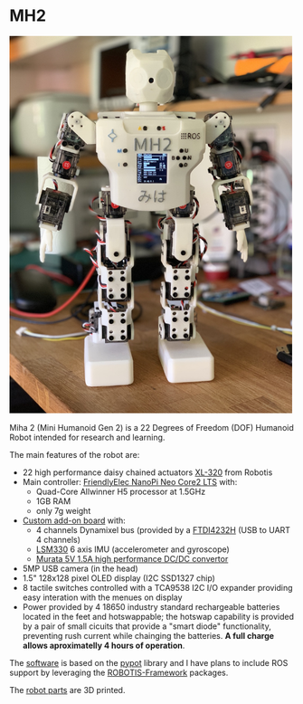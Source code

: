 # MH2

<img src="./img/IMG_2580.jpg?raw=true" width="500px">

Miha 2 (Mini Humanoid Gen 2) is a 22 Degrees of Freedom (DOF) Humanoid Robot intended for research and learning.

The main features of the robot are:

* 22 high performance daisy chained actuators [XL-320](http://emanual.robotis.com/docs/en/dxl/x/xl320/) from Robotis
* Main controller: [FriendlyElec NanoPi Neo Core2 LTS](https://www.friendlyarm.com/index.php?route=product/product&path=69&product_id=211) with:
  - Quad-Core Allwinner H5 processor at 1.5GHz
  - 1GB RAM
  - only 7g weight
* [Custom add-on board](add-on.md) with:
  - 4 channels Dynamixel bus (provided by a [FTDI4232H](https://www.ftdichip.com/Support/Documents/DataSheets/Modules/DS_FT4232H_Mini_Module.pdf) (USB to UART 4 channels)
  - [LSM330](https://media.digikey.com/pdf/Data%20Sheets/ST%20Microelectronics%20PDFS/LSM330.pdf) 6 axis IMU (accelerometer and gyroscope)
  - [Murata 5V 1.5A high performance DC/DC convertor](https://power.murata.com/data/power/oki-78sr.pdf)
* 5MP USB camera (in the head)
* 1.5" 128x128 pixel OLED display (I2C SSD1327 chip)
* 8 tactile switches controlled with a TCA9538 I2C I/O expander providing easy interation with the menues on display
* Power provided by 4 18650 industry standard rechargeable batteries located in the feet and hotswappable; the hotswap capability is provided by a pair of small cicuits that provide a "smart diode" functionality, preventing rush current while chainging the batteries. **A full charge allows aproximatelly 4 hours of operation**.

The [software](./mh2/) is based on the [pypot](https://github.com/poppy-project/pypot) library and I have plans to include ROS support by leveraging the [ROBOTIS-Framework](https://github.com/ROBOTIS-GIT/ROBOTIS-Framework) packages.

The [robot parts](./stl) are 3D printed.

